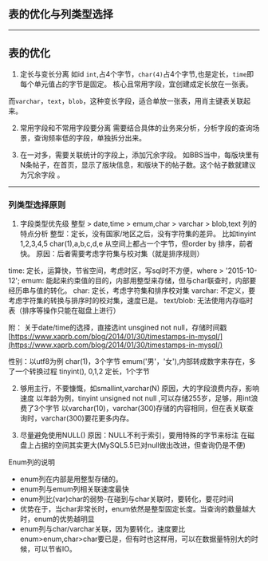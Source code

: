 ## 表的优化与列类型选择


---

## 表的优化

1. 定长与变长分离
如id `int`,占4个字节，`char(4)`占4个字节,也是定长，`time`即每个单元值占的字节是固定。
核心且常用字段，宜创建成定长放在一张表。

而`varchar`，`text`，`blob`，这种变长字段，适合单放一张表，用肖主键表关联起来。

2. 常用字段和不常用字段要分离
需要结合具体的业务来分析，分析字段的查询场景，查询频率低的字段，单独拆分出来。

3. 在一对多，需要关联统计的字段上，添加冗余字段。
如BBS当中，每版块里有N条帖子，在首页，显示了版块信息，和版块下的帖子数。这个帖子数就建议为冗余字段 。

---

### 列类型选择原则

1. 字段类型优先级  整型 > date,time > emum,char > varchar > blob,text
列的特点分析
整型：定长，没有国家/地区之后，没有字符集的差异。
比如tinyint 1,2,3,4,5 char(1),a,b,c,d,e 从空间上都占一个字节，但order by 排序，前者快。
原因：后者需要考虑字符集与校对集（就是排序规则）

time: 定长，运算快，节省空间，考虑时区，写sql时不方便，where > '2015-10-12';
emum: 能起来约束值的目的，内部用整型来存储，但与char联查时，内部要经历串与值的转化。
char: 定长，考虑字符集和排序校对集
varchar: 不定义，要考虑字符集的转换与排序时的校对集，速度已是。
text/blob: 无法使用内存临时表（排序等操作只能在磁盘上进行）

附： 关于date/time的选择，直接选int unsgined not null，存储时间戳
[https://www.xaprb.com/blog/2014/01/30/timestamps-in-mysql/](https://www.xaprb.com/blog/2014/01/30/timestamps-in-mysql/)

性别：以utf8为例
char(1)，3个字节
emum('男'，'女'),内部转成数字来存在，多了一个转换过程
tinyint(), 0,1,2 定长，1个字节

2. 够用主行，不要慷慨，如smallint,varchar(N)
原因，大的字段浪费内存，影响速度
以年龄为例，tinyint unsigned not null ,可以存储255岁，足够，用int浪费了3个字节
以varchar(10)，varchar(300)存储的内容相同，但在表关联查询时，varchar(300)要花更多内存。

3. 尽量避免使用NULL()
原因：NULL不利于索引，要用特殊的字节来标注
在磁盘上占据的空间其实更大(MySQL5.5已对null做出改进，但查询仍是不便)


Enum列的说明
+ enum列在内部是用整型存储的。
+ enum列与emum列相关联速度最快
+ enum列比(var)char的弱势-在碰到与char关联时，要转化，要花时间
+ 优势在于，当char非常长时，enum依然是整型固定长度。当查询的数量越大时，enum的优势越明显
+ enum列与char/varchar关联，因为要转化，速度要比enum>enum,char>char要已是，但有时也这样用，可以在数据量特别大的时候，可以节省IO。


